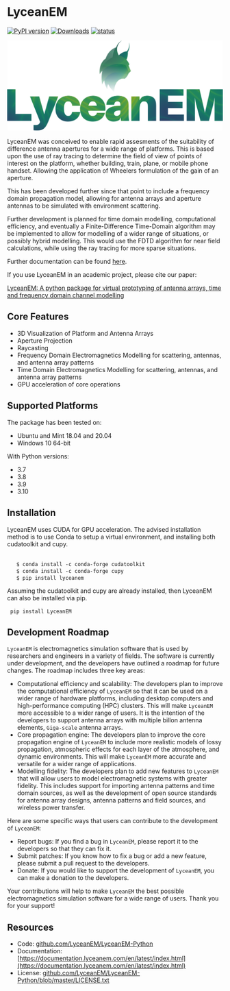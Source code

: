 # LyceanEM

[![PyPI version](https://badge.fury.io/py/lyceanem.svg)](https://pypi.python.org/pypi/metawards)
[![Downloads](https://static.pepy.tech/personalized-badge/lyceanem?period=total&units=international_system&left_color=black&right_color=brightgreen&left_text=Downloads)](https://pepy.tech/project/lyceanem)
[![status](https://joss.theoj.org/papers/618868c0e8d7e1f7ae6b9f0b4e1e5a2a/status.svg)](https://joss.theoj.org/papers/618868c0e8d7e1f7ae6b9f0b4e1e5a2a)

![LyceanEM Logo](docs/source/_static/LY_logo_RGB_2000px.png)

LyceanEM was conceived to enable rapid assesments of the suitability of difference antenna apertures for a wide range of
platforms.
This is based upon the use of ray tracing to determine the field of view of points of interest on the platform, whether
building, train, plane, or mobile phone handset. Allowing the application of Wheelers formulation of the gain of an
aperture.

This has been developed further since that point to include a frequency domain propagation model, allowing for antenna
arrays and aperture antennas to be simulated with environment scattering.

Further development is planned for time domain modelling, computational efficiency, and eventually a Finite-Difference
Time-Domain algorithm may be implemented to allow for modelling of a wider range of situations, or possibly hybrid
modelling. This would use the FDTD algorithm for near field calculations, while using the ray tracing for more sparse
situations.

Further documentation can be found [here](https://lyceanem-python.readthedocs.io/en/latest/index.html).

If you use LyceanEM in an academic project, please cite our paper:

[LyceanEM: A python package for virtual prototyping of antenna arrays, time and frequency domain channel modelling](https://doi.org/10.21105/joss.05234)

## Core Features

* 3D Visualization of Platform and Antenna Arrays
* Aperture Projection
* Raycasting
* Frequency Domain Electromagnetics Modelling for scattering, antennas, and antenna array patterns
* Time Domain Electromagnetics Modelling for scattering, antennas, and antenna array patterns
* GPU acceleration of core operations

## Supported Platforms

The package has been tested on:

* Ubuntu and Mint 18.04 and 20.04
* Windows 10 64-bit

With Python versions:

* 3.7
* 3.8
* 3.9
* 3.10

## Installation

LyceanEM uses CUDA for GPU acceleration. The advised installation method is to use Conda to setup a virtual
environment, and installing both cudatoolkit and cupy.

```

   $ conda install -c conda-forge cudatoolkit
   $ conda install -c conda-forge cupy
   $ pip install lyceanem

```

Assuming the cudatoolkit and cupy are already installed, then LyceanEM can also be installed via pip.

```
 pip install LyceanEM
```

## Development Roadmap

`LyceanEM` is electromagnetics simulation software that is used by researchers and engineers in a variety of fields. The
software is currently under development, and the developers have outlined a roadmap for future changes. The roadmap
includes three key areas:

* Computational efficiency and scalability: The developers plan to improve the computational efficiency of `LyceanEM` so
  that it can be used on a wider range of hardware platforms, including desktop computers and high-performance
  computing (HPC) clusters. This will make `LyceanEM` more accessible to a wider range of users. It is the intention of
  the developers to support antenna arrays with multiple billon antenna elements, `Giga-scale` antenna arrays.
* Core propagation engine: The developers plan to improve the core propagation engine of `LyceanEM` to include more
  realistic models of lossy propagation, atmospheric effects for each layer of the atmosphere, and dynamic environments.
  This will make `LyceanEM` more accurate and versatile for a wider range of applications.
* Modelling fidelity: The developers plan to add new features to `LyceanEM` that will allow users to model
  electromagnetic systems with greater fidelity. This includes support for importing antenna patterns and time domain
  sources, as well as the development of open source standards for antenna array designs, antenna patterns and field
  sources, and wireless power transfer.

Here are some specific ways that users can contribute to the development of `LyceanEM`:

* Report bugs: If you find a bug in `LyceanEM`, please report it to the developers so that they can fix it.
* Submit patches: If you know how to fix a bug or add a new feature, please submit a pull request to the developers.
* Donate: If you would like to support the development of `LyceanEM`, you can make a donation to the developers.

Your contributions will help to make `LyceanEM` the best possible electromagnetics simulation software for a wide range
of users. Thank you for your support!

## Resources

* Code: [github.com/LyceanEM/LyceanEM-Python](https://github.com/LyceanEM/LyceanEM-Python)
* Documentation: [https://documentation.lyceanem.com/en/latest/index.html](https://documentation.lyceanem.com/en/latest/index.html)
* License: [github.com/LyceanEM/LyceanEM-Python/blob/master/LICENSE.txt](https://github.com/LyceanEM/LyceanEM-Python/blob/master/LICENSE.txt)
